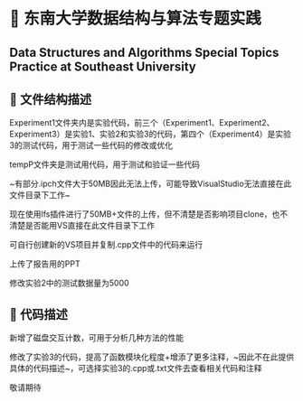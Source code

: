 # 🏫 东南大学数据结构与算法专题实践

## Data Structures and Algorithms Special Topics Practice at Southeast University

## 📄 文件结构描述

Experiment1文件夹内是实验代码，前三个（Experiment1、Experiment2、Experiment3）是实验1、实验2和实验3的代码，第四个（Experiment4）是实验3的测试代码，用于测试一些代码的修改或优化

tempP文件夹是测试用代码，用于测试和验证一些代码

~有部分.ipch文件大于50MB因此无法上传，可能导致VisualStudio无法直接在此文件目录下工作~

现在使用lfs插件进行了50MB+文件的上传，但不清楚是否影响项目clone，也不清楚是否能用VS直接在此文件目录下工作

可自行创建新的VS项目并复制.cpp文件中的代码来运行

上传了报告用的PPT

修改实验2中的测试数据量为5000

## 📝 代码描述

新增了磁盘交互计数，可用于分析几种方法的性能

修改了实验3的代码，提高了函数模块化程度+增添了更多注释，~因此不在此提供具体的代码描述~，可选择实验3的.cpp或.txt文件去查看相关代码和注释

敬请期待
